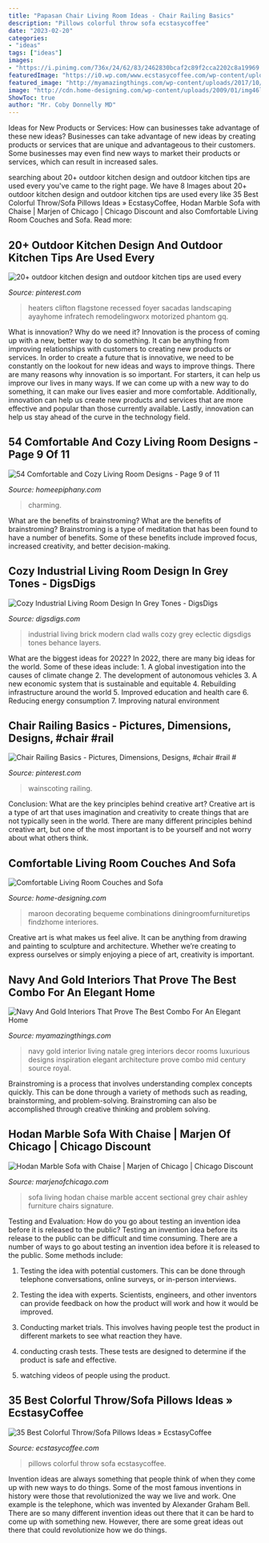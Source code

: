 ```yaml
---
title: "Papasan Chair Living Room Ideas - Chair Railing Basics"
description: "Pillows colorful throw sofa ecstasycoffee"
date: "2023-02-20"
categories:
- "ideas"
tags: ["ideas"]
images:
- "https://i.pinimg.com/736x/24/62/83/2462830bcaf2c89f2cca2202c8a19969.jpg"
featuredImage: "https://i0.wp.com/www.ecstasycoffee.com/wp-content/uploads/2016/10/Colorful-Throw-Pillows-33.jpg"
featured_image: "http://myamazingthings.com/wp-content/uploads/2017/10/navy-gold-interior-12-.jpg"
image: "http://cdn.home-designing.com/wp-content/uploads/2009/01/img46l.jpg"
ShowToc: true
author: "Mr. Coby Donnelly MD"
---
```



Ideas for New Products or Services: How can businesses take advantage of these new ideas?
Businesses can take advantage of new ideas by creating products or services that are unique and advantageous to their customers. Some businesses may even find new ways to market their products or services, which can result in increased sales.

	

		
searching about 20+ outdoor kitchen design and outdoor kitchen tips are used every you've came to the right page. We have 8 Images about 20+ outdoor kitchen design and outdoor kitchen tips are used every like 35 Best Colorful Throw/Sofa Pillows Ideas » EcstasyCoffee, Hodan Marble Sofa with Chaise | Marjen of Chicago | Chicago Discount and also Comfortable Living Room Couches and Sofa. Read more:
		
    
## 20+ Outdoor Kitchen Design And Outdoor Kitchen Tips Are Used Every

<img loading=lazy src="https://i.pinimg.com/736x/f9/2d/84/f92d84f696c0539853bdb5d871f65b08.jpg" onerror="this.onerror=null;this.src='https://tse4.mm.bing.net/th?id=OIP.WWKXxuUXyGSXqsv5eue9KAHaLH&amp;pid=15.1';" alt="20+ outdoor kitchen design and outdoor kitchen tips are used every">

_Source: pinterest.com_

>heaters clifton flagstone recessed foyer sacadas landscaping ayayhome infratech remodelingworx motorized phantom gq. 

	

What is innovation? Why do we need it?
Innovation is the process of coming up with a new, better way to do something. It can be anything from improving relationships with customers to creating new products or services. In order to create a future that is innovative, we need to be constantly on the lookout for new ideas and ways to improve things.
There are many reasons why innovation is so important. For starters, it can help us improve our lives in many ways. If we can come up with a new way to do something, it can make our lives easier and more comfortable. Additionally, innovation can help us create new products and services that are more effective and popular than those currently available. Lastly, innovation can help us stay ahead of the curve in the technology field.

    
## 54 Comfortable And Cozy Living Room Designs - Page 9 Of 11

<img loading=lazy src="https://homeepiphany.com/wp-content/uploads/2015/08/54-Comfortable-and-Cozy-Living-Room-Designs-42.jpg" onerror="this.onerror=null;this.src='https://tse4.mm.bing.net/th?id=OIP.7pyTBSFdrRIAbn2ZEW7AkQHaFe&amp;pid=15.1';" alt="54 Comfortable and Cozy Living Room Designs - Page 9 of 11">

_Source: homeepiphany.com_

>charming. 

	

What are the benefits of brainstroming?
What are the benefits of brainstroming? Brainstroming is a type of meditation that has been found to have a number of benefits. Some of these benefits include improved focus, increased creativity, and better decision-making.

    
## Cozy Industrial Living Room Design In Grey Tones - DigsDigs

<img loading=lazy src="https://www.digsdigs.com/photos/2016/07/05-One-of-the-walls-is-clad-in-white-brick-775x1264.jpg" onerror="this.onerror=null;this.src='https://tse3.mm.bing.net/th?id=OIP.ycteRiIxFoq3JYh3LTSjeAHaMF&amp;pid=15.1';" alt="Cozy Industrial Living Room Design In Grey Tones - DigsDigs">

_Source: digsdigs.com_

>industrial living brick modern clad walls cozy grey eclectic digsdigs tones behance layers. 

	

What are the biggest ideas for 2022?
In 2022, there are many big ideas for the world. Some of these ideas include: 1. A global investigation into the causes of climate change 2. The development of autonomous vehicles 3. A new economic system that is sustainable and equitable 4. Rebuilding infrastructure around the world 5. Improved education and health care 6. Reducing energy consumption 7. Improving natural environment 
    
## Chair Railing Basics - Pictures, Dimensions, Designs, #chair #rail #

<img loading=lazy src="https://i.pinimg.com/736x/24/62/83/2462830bcaf2c89f2cca2202c8a19969.jpg" onerror="this.onerror=null;this.src='https://tse1.mm.bing.net/th?id=OIP.A1qkWeqmmW-2lGOE4B3LRQHaKb&amp;pid=15.1';" alt="Chair Railing Basics - Pictures, Dimensions, Designs, #chair #rail #">

_Source: pinterest.com_

>wainscoting railing. 

	

Conclusion: What are the key principles behind creative art?
Creative art is a type of art that uses imagination and creativity to create things that are not typically seen in the world. There are many different principles behind creative art, but one of the most important is to be yourself and not worry about what others think.

    
## Comfortable Living Room Couches And Sofa

<img loading=lazy src="http://cdn.home-designing.com/wp-content/uploads/2009/01/img46l.jpg" onerror="this.onerror=null;this.src='https://tse3.mm.bing.net/th?id=OIP.F8wBe07wVI2wB-L4uS6flQHaGq&amp;pid=15.1';" alt="Comfortable Living Room Couches and Sofa">

_Source: home-designing.com_

>maroon decorating bequeme combinations diningroomfurnituretips findzhome interiores. 

	

Creative art is what makes us feel alive. It can be anything from drawing and painting to sculpture and architecture. Whether we’re creating to express ourselves or simply enjoying a piece of art, creativity is important.

    
## Navy And Gold Interiors That Prove The Best Combo For An Elegant Home

<img loading=lazy src="http://myamazingthings.com/wp-content/uploads/2017/10/navy-gold-interior-12-.jpg" onerror="this.onerror=null;this.src='https://tse4.mm.bing.net/th?id=OIP.00QOHlg7Vb_FuM_HIr57eQHaJ3&amp;pid=15.1';" alt="Navy And Gold Interiors That Prove The Best Combo For An Elegant Home">

_Source: myamazingthings.com_

>navy gold interior living natale greg interiors decor rooms luxurious designs inspiration elegant architecture prove combo mid century source royal. 

	

Brainstroming is a process that involves understanding complex concepts quickly. This can be done through a variety of methods such as reading, brainstorming, and problem-solving. Brainstroming can also be accomplished through creative thinking and problem solving.

    
## Hodan Marble Sofa With Chaise | Marjen Of Chicago | Chicago Discount

<img loading=lazy src="https://www.marjenofchicago.com/sites/default/files/79700-18-21-11-T-C.jpg" onerror="this.onerror=null;this.src='https://tse2.mm.bing.net/th?id=OIP.dspQwRbOtvH-um-l6Zc44AHaF7&amp;pid=15.1';" alt="Hodan Marble Sofa with Chaise | Marjen of Chicago | Chicago Discount">

_Source: marjenofchicago.com_

>sofa living hodan chaise marble accent sectional grey chair ashley furniture chairs signature. 

	

Testing and Evaluation: How do you go about testing an invention idea before it is released to the public?
Testing an invention idea before its release to the public can be difficult and time consuming. There are a number of ways to go about testing an invention idea before it is released to the public. Some methods include:
1) Testing the idea with potential customers. This can be done through telephone conversations, online surveys, or in-person interviews.

2) Testing the idea with experts. Scientists, engineers, and other inventors can provide feedback on how the product will work and how it would be improved.

3) Conducting market trials. This involves having people test the product in different markets to see what reaction they have.

4) conducting crash tests. These tests are designed to determine if the product is safe and effective.

5) watching videos of people using the product.

    
## 35 Best Colorful Throw/Sofa Pillows Ideas » EcstasyCoffee

<img loading=lazy src="https://i0.wp.com/www.ecstasycoffee.com/wp-content/uploads/2016/10/Colorful-Throw-Pillows-33.jpg" onerror="this.onerror=null;this.src='https://tse1.mm.bing.net/th?id=OIP.hZC3L2e6f7DnzlKvRk6BHgHaLI&amp;pid=15.1';" alt="35 Best Colorful Throw/Sofa Pillows Ideas » EcstasyCoffee">

_Source: ecstasycoffee.com_

>pillows colorful throw sofa ecstasycoffee. 

	

Invention ideas are always something that people think of when they come up with new ways to do things. Some of the most famous inventions in history were those that revolutionized the way we live and work. One example is the telephone, which was invented by Alexander Graham Bell. There are so many different invention ideas out there that it can be hard to come up with something new. However, there are some great ideas out there that could revolutionize how we do things.

